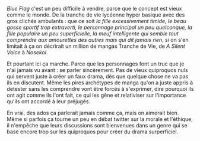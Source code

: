 *Blue Flag* c'est un peu difficile à vendre, parce que le concept est vieux comme le monde. De la tranche de vie lycéenne hyper basique avec des gros clichés ambulants : que ce soit *la fille excessivement timide, le beau gosse sportif trop extraverti, le personnage principal un peu quelconque, la fille populaire un peu superficielle, la meuf intelligente qui semble tout comprendre aux amourettes des autres mais qui dit jamais rien*, si on s'en limitait à ça on décrirait un million de mangas Tranche de Vie, de *A Silent Voice* à *Nosekoi*.

Et pourtant ici ça marche. Parce que les personnages font un truc que je n'ai jamais vu avant : se parler sincèrement. Pas de vieux quiproquos nuls qui servent juste à créer un faux drama, dès que quelque chose ne va pas ils en discutent. Même les pires archétypes de manga qu'on a juste appris à detester sans les comprendre vont être forcés à s'exprimer, dire pourquoi ils ont agit comme ils l'ont fait, ce qui les gêne et relativiser sur l'importance qu'ils ont accordé à leur préjugés.

En vrai, des ados ça parlerait jamais comme ça, mais on aimerait bien. Même si parfois ça tourne un peu en débat twitter sur la morale et l'éthique, il n'empêche que leurs discussions sont bienvenues dans un genre qui se base encore trop sur les quiproquos pour créer du drama surperficiel.